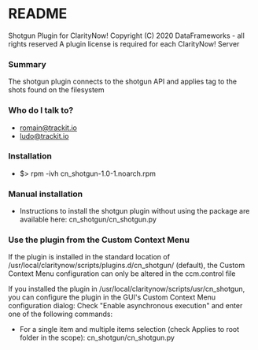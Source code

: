# README #

Shotgun Plugin for ClarityNow!
Copyright (C) 2020 DataFrameworks - all rights reserved
A plugin license is required for each ClarityNow! Server

### Summary ###

The shotgun plugin connects to the shotgun API and applies tag to the shots found on the filesystem

### Who do I talk to? ###

* romain@trackit.io
* ludo@trackit.io

### Installation ###

* $> rpm -ivh cn_shotgun-1.0-1.noarch.rpm

### Manual installation ###

* Instructions to install the shotgun plugin without using the package are available here:
cn_shotgun/cn_shotgun.py

### Use the plugin from the Custom Context Menu ###

If the plugin is installed in the standard location of /usr/local/claritynow/scripts/plugins.d/cn_shotgun/ (default), the Custom Context Menu configuration can only be altered in the ccm.control file

If you installed the plugin in /usr/local/claritynow/scripts/usr/cn_shotgun, you can configure the plugin in the GUI's Custom Context Menu configuration dialog:
Check "Enable asynchronous execution" and enter one of the following commands:

* For a single item and multiple items selection (check Applies to root folder in the scope):
cn_shotgun/cn_shotgun.py
